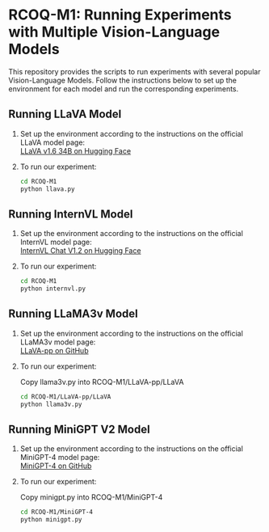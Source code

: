 # RCOQ-M1: Running Experiments with Multiple Vision-Language Models

This repository provides the scripts to run experiments with several popular Vision-Language Models. Follow the instructions below to set up the environment for each model and run the corresponding experiments.

## Running LLaVA Model

1. Set up the environment according to the instructions on the official LLaVA model page:  
   [LLaVA v1.6 34B on Hugging Face](https://huggingface.co/llava-hf/llava-v1.6-34b-hf)

2. To run our experiment:
    ```bash
    cd RCOQ-M1
    python llava.py
    ```

## Running InternVL Model

1. Set up the environment according to the instructions on the official InternVL model page:  
   [InternVL Chat V1.2 on Hugging Face](https://huggingface.co/OpenGVLab/InternVL-Chat-V1-2)

2. To run our experiment:
    ```bash
    cd RCOQ-M1
    python internvl.py
    ```

## Running LLaMA3v Model

1. Set up the environment according to the instructions on the official LLaMA3v model page:  
   [LLaVA-pp on GitHub](https://github.com/mbzuai-oryx/LLaVA-pp)

2. To run our experiment:

   Copy llama3v.py into RCOQ-M1/LLaVA-pp/LLaVA
    ```bash
    cd RCOQ-M1/LLaVA-pp/LLaVA
    python llama3v.py
    ```

## Running MiniGPT V2 Model

1. Set up the environment according to the instructions on the official MiniGPT-4 model page:  
   [MiniGPT-4 on GitHub](https://github.com/Vision-CAIR/MiniGPT-4)

2. To run our experiment:

   Copy minigpt.py into RCOQ-M1/MiniGPT-4
    ```bash
    cd RCOQ-M1/MiniGPT-4
    python minigpt.py
    ```


